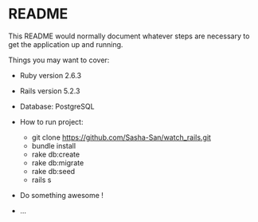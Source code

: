 # README

This README would normally document whatever steps are necessary to get the
application up and running.

Things you may want to cover:

* Ruby version 2.6.3

* Rails version 5.2.3

* Database: PostgreSQL

* How to run project:
	* git clone https://github.com/Sasha-San/watch_rails.git
	* bundle install
	* rake db:create
	* rake db:migrate
	* rake db:seed
	* rails s
	

* Do something awesome ! 

* ...
